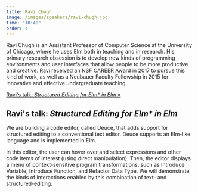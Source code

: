 ```yaml
---
title: Ravi Chugh
image: /images/speakers/ravi-chugh.jpg
time: "10:40"
order: 4
---
```


Ravi Chugh is an Assistant Professor of Computer Science at the University of Chicago, where he uses Elm both in teaching and in research. His primary research obsession is to develop new kinds of programming environments and user interfaces that allow people to be more productive and creative. Ravi received an NSF CAREER Award in 2017 to pursue this kind of work, as well as a Neubauer Faculty Fellowship in 2015 for innovative and effective undergraduate teaching.

[Ravi's talk: *Structured Editing for Elm\* in Elm* &raquo;](directive:more)

## Ravi's talk: *Structured Editing for Elm\* in Elm*

We are building a code editor, called Deuce, that adds support for structured editing to a conventional text editor. Deuce supports an Elm-like language and is implemented in Elm.

In this editor, the user can hover over and select expressions and other code items of interest (using direct manipulation). Then, the editor displays a menu of context-sensitive program transformations, such as Introduce Variable, Introduce Function, and Refactor Data Type. We will demonstrate the kinds of interactions enabled by this combination of text- and structured-editing.
